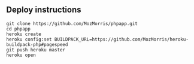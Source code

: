 ## Deploy instructions

    git clone https://github.com/MozMorris/phpapp.git
    cd phpapp
    heroku create
    heroku config:set BUILDPACK_URL=https://github.com/MozMorris/heroku-buildpack-php#pagespeed
    git push heroku master
    heroku open
